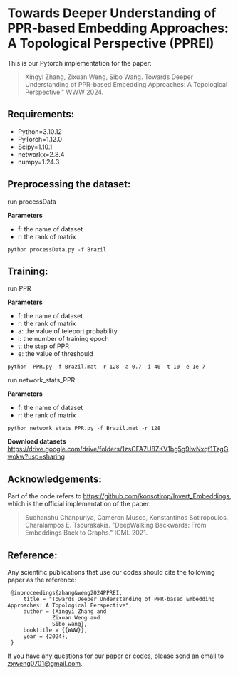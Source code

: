 # Towards Deeper Understanding of PPR-based Embedding Approaches: A Topological Perspective (PPREI)

This is our Pytorch implementation for the paper:

> Xingyi Zhang, Zixuan Weng, Sibo Wang. Towards Deeper Understanding of PPR-based Embedding Approaches: A Topological Perspective." WWW 2024.


## Requirements:
* Python=3.10.12
* PyTorch=1.12.0
* Scipy=1.10.1
* networkx=2.8.4
* numpy=1.24.3
## Preprocessing the dataset:
run processData

**Parameters**

- f: the name of dataset
- r: the rank of matrix 

```
python processData.py -f Brazil
```
## Training:

run PPR

**Parameters**

- f: the name of dataset
- r: the rank of matrix 
- a: the value of teleport probability
- i: the number of training epoch
- t: the step of PPR 
- e: the value of threshould

```
python  PPR.py -f Brazil.mat -r 128 -a 0.7 -i 40 -t 10 -e 1e-7
```

run network_stats_PPR

**Parameters**

- f: the name of dataset
- r: the rank of matrix 

```
python network_stats_PPR.py -f Brazil.mat -r 128
```
**Download datasets**
https://drive.google.com/drive/folders/1zsCFA7U8ZKV1bg5g9IwNxqf1TzgGwokw?usp=sharing
## Acknowledgements:
Part of the code refers to https://github.com/konsotirop/Invert_Embeddings, which is the official implementation of the paper:
> Sudhanshu Chanpuriya, Cameron Musco, Konstantinos Sotiropoulos, Charalampos E. Tsourakakis. "DeepWalking Backwards: From Embeddings Back to Graphs." ICML 2021.
## Reference:
Any scientific publications that use our codes should cite the following paper as the reference:

```
 @inproceedings{zhang&weng2024PPREI,
     title = "Towards Deeper Understanding of PPR-based Embedding Approaches: A Topological Perspective",
     author = {Xingyi Zhang and
     		  Zixuan Weng and
     		  Sibo wang},
     booktitle = {{WWW}},
     year = {2024},
 }
 ```

If you have any questions for our paper or codes, please send an email to zxweng0701@gmail.com.
